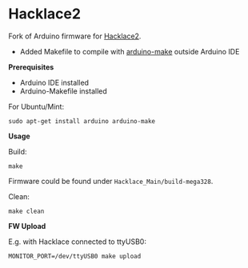 Hacklace2
=========

Fork of Arduino firmware for [Hacklace2](http://wiki.fab4u.de/wiki/Hacklace/en). 

* Added Makefile to compile with [arduino-make](https://github.com/sudar/Arduino-Makefile) outside Arduino IDE

__Prerequisites__

* Arduino IDE installed
* Arduino-Makefile installed

For Ubuntu/Mint: 

`sudo apt-get install arduino arduino-make`

__Usage__

Build: 

`make`
  
Firmware could be found under ``Hacklace_Main/build-mega328``.

Clean:

`make clean`

__FW Upload__

E.g. with Hacklace connected to ttyUSB0:

`MONITOR_PORT=/dev/ttyUSB0 make upload`
